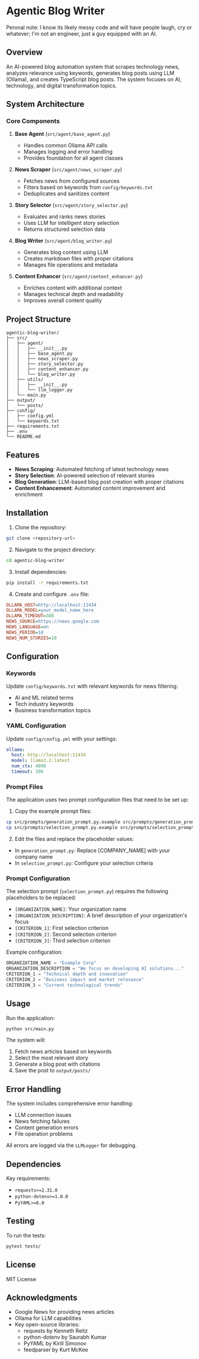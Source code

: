 # Agentic Blog Writer
Peronal note: I know its likely messy code and will have people laugh, cry or whatever; I'm not an engineer, just a guy equipped with an AI. 


## Overview
An AI-powered blog automation system that scrapes technology news, analyzes relevance using keywords, generates blog posts using LLM (Ollama), and creates TypeScript blog posts. The system focuses on AI, technology, and digital transformation topics.

## System Architecture

### Core Components

1. **Base Agent** (`src/agent/base_agent.py`)
   - Handles common Ollama API calls
   - Manages logging and error handling
   - Provides foundation for all agent classes

2. **News Scraper** (`src/agent/news_scraper.py`)
   - Fetches news from configured sources
   - Filters based on keywords from `config/keywords.txt`
   - Deduplicates and sanitizes content

3. **Story Selector** (`src/agent/story_selector.py`)
   - Evaluates and ranks news stories
   - Uses LLM for intelligent story selection
   - Returns structured selection data

4. **Blog Writer** (`src/agent/blog_writer.py`)
   - Generates blog content using LLM
   - Creates markdown files with proper citations
   - Manages file operations and metadata

5. **Content Enhancer** (`src/agent/content_enhancer.py`)
   - Enriches content with additional context
   - Manages technical depth and readability
   - Improves overall content quality

## Project Structure
```
agentic-blog-writer/
├── src/
│   ├── agent/
│   │   ├── __init__.py
│   │   ├── base_agent.py
│   │   ├── news_scraper.py
│   │   ├── story_selector.py
│   │   ├── content_enhancer.py
│   │   └── blog_writer.py
│   ├── utils/
│   │   ├── __init__.py
│   │   └── llm_logger.py
│   └── main.py
├── output/
│   └── posts/
├── config/
│   ├── config.yml
│   └── keywords.txt
├── requirements.txt
├── .env
└── README.md
```

## Features
- **News Scraping**: Automated fetching of latest technology news
- **Story Selection**: AI-powered selection of relevant stories
- **Blog Generation**: LLM-based blog post creation with proper citations
- **Content Enhancement**: Automated content improvement and enrichment

## Installation

1. Clone the repository:
```bash
git clone <repository-url>
```

2. Navigate to the project directory:
```bash
cd agentic-blog-writer
```

3. Install dependencies:
```bash
pip install -r requirements.txt
```

4. Create and configure `.env` file:
```ini
OLLAMA_HOST=http://localhost:11434
OLLAMA_MODEL=your_model_name_here
OLLAMA_TIMEOUT=300
NEWS_SOURCE=https://news.google.com
NEWS_LANGUAGE=en
NEWS_PERIOD=1d
NEWS_NUM_STORIES=10
```

## Configuration

### Keywords
Update `config/keywords.txt` with relevant keywords for news filtering:
- AI and ML related terms
- Tech industry keywords
- Business transformation topics

### YAML Configuration
Update `config/config.yml` with your settings:
```yaml
ollama:
  host: http://localhost:11434
  model: llama3.2:latest
  num_ctx: 4096
  timeout: 300
```

### Prompt Files
The application uses two prompt configuration files that need to be set up:

1. Copy the example prompt files:
```bash
cp src/prompts/generation_prompt.py.example src/prompts/generation_prompt.py
cp src/prompts/selection_prompt.py.example src/prompts/selection_prompt.py
```

2. Edit the files and replace the placeholder values:
- In `generation_prompt.py`: Replace [COMPANY_NAME] with your company name
- In `selection_prompt.py`: Configure your selection criteria

### Prompt Configuration

The selection prompt (`selection_prompt.py`) requires the following placeholders to be replaced:

- `[ORGANIZATION_NAME]`: Your organization name
- `[ORGANIZATION_DESCRIPTION]`: A brief description of your organization's focus
- `[CRITERION_1]`: First selection criterion
- `[CRITERION_2]`: Second selection criterion
- `[CRITERION_3]`: Third selection criterion

Example configuration:
```python
ORGANIZATION_NAME = "Example Corp"
ORGANIZATION_DESCRIPTION = "We focus on developing AI solutions..."
CRITERION_1 = "Technical depth and innovation"
CRITERION_2 = "Business impact and market relevance"
CRITERION_3 = "Current technological trends"
```

## Usage

Run the application:
```bash
python src/main.py
```

The system will:
1. Fetch news articles based on keywords
2. Select the most relevant story
3. Generate a blog post with citations
4. Save the post to `output/posts/`

## Error Handling

The system includes comprehensive error handling:
- LLM connection issues
- News fetching failures
- Content generation errors
- File operation problems

All errors are logged via the `LLMLogger` for debugging.

## Dependencies

Key requirements:
- `requests>=2.31.0`
- `python-dotenv>=1.0.0`
- `PyYAML>=6.0`

## Testing
To run the tests:
```bash
pytest tests/
```

## License
MIT License

## Acknowledgments
- Google News for providing news articles
- Ollama for LLM capabilities
- Key open-source libraries:
  - requests by Kenneth Reitz
  - python-dotenv by Saurabh Kumar
  - PyYAML by Kirill Simonov
  - feedparser by Kurt McKee

